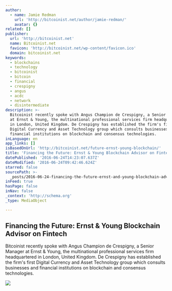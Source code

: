 ```yaml
---
author:
  - name: Jamie Redman
    url: 'http://bitcoinist.net/author/jamie-redman/'
    avatar: {}
related: []
publisher:
  url: 'http://bitcoinist.net'
  name: Bitcoinist.net
  favicon: 'http://bitcoinist.net/wp-content/favicon.ico'
  domain: bitcoinist.net
keywords:
  - blockchains
  - technology
  - bitcoinist
  - bitcoin
  - financial
  - crespigny
  - angus
  - acdc
  - network
  - disintermediate
description: >-
  Bitcoinist recently spoke with Angus Champion de Crespigny, a Senior Manager
  at Ernst & Young, the multinational professional services firm headquartered
  in London, United Kingdom. De Crespigny has established the firm's first
  Digital Currency and Asset Technology group which consults businesses and
  financial institutions on blockchain and consensus technologies.
inLanguage: en
app_links: []
isBasedOnUrl: 'http://bitcoinist.net/future-ernst-young-blockchain/'
title: 'Financing the Future: Ernst & Young Blockchain Advisor on Fintech'
datePublished: '2016-06-24T14:23:07.637Z'
dateModified: '2016-06-24T09:42:46.624Z'
starred: false
sourcePath: >-
  _posts/2016-06-24-financing-the-future-ernst-and-young-blockchain-advisor-on-fi.md
inFeed: true
hasPage: false
inNav: false
_context: 'http://schema.org'
_type: MediaObject

---
```

<article style=""><h1>Financing the Future: Ernst &amp; Young Blockchain Advisor on Fintech</h1><p>Bitcoinist recently spoke with Angus Champion de Crespigny, a Senior Manager at Ernst &amp; Young, the multinational professional services firm headquartered in London, United Kingdom. De Crespigny has established the firm's first Digital Currency and Asset Technology group which consults businesses and financial institutions on blockchain and consensus technologies.</p><img src="http://bitcoinist.net/wp-content/uploads/2016/06/An-Interview-with-Ernst-Youngs-Blockchain-Consultant-.jpg" /></article>